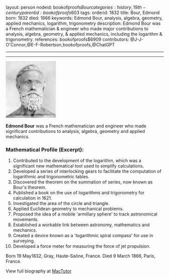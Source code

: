 layout: person
nodeid: bookofproofs$Bour
categories: history,19th-century
parentid: bookofproofs$603
tags: 
orderid: 1832
title: Bour, Edmond
born: 1832
died: 1866
keywords: Edmond Bour, analysis, algebra, geometry, applied mechanics, logarithm, trigonometry
description: Edmond Bour was a French mathematician & engineer who made major contributions to analysis, algebra, geometry, & applied mechanics, including the logarithm & trigonometry.
references: bookofproofs$6909
contributors: @J-J-O'Connor,@E-F-Robertson,bookofproofs,@ChatGPT

---



---

![Bour.jpg](https://github.com/bookofproofs/bookofproofs.github.io/blob/main/_sources/_assets/images/portraits/Bour.jpg?raw=true)

**Edmond Bour** was a French mathematician and engineer who made  significant contributions to analysis, algebra, geometry and applied mechanics.

### Mathematical Profile (Excerpt):
1. Contributed to the development of the logarithm, which was a significant new mathematical tool used to simplify calculations.
2. Developed a series of interlocking gears to facilitate the computation of logarithmic and trigonometric tables.
3. Discovered the theorem on the summation of series, now known as Bour's theorem.
4. Published a book on the use of logarithms and trigonometry for calculation in 1621.
5. Investigated the area of the circle and triangle.
6. Applied Euclidean geometry to mechanical problems.
7. Proposed the idea of a mobile 'armillary sphere' to track astronomical movements. 
8. Established a workable link between astronomy, mathematics and mechanics. 
9. Created a device known as a 'logarithmic spiral compass' for use in surveying. 
10. Developed a force meter for measuring the force of jet propulsion.

Born 19 May1832, Gray, Haute-Saône, France. Died 9 March 1866, Paris, France.

View full biography at [MacTutor](https://mathshistory.st-andrews.ac.uk/Biographies/Bour/)
